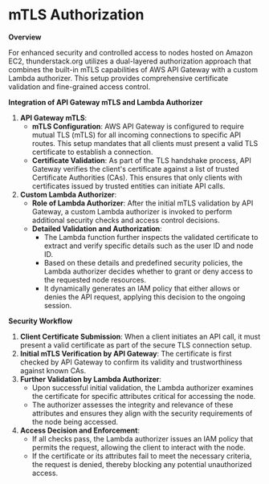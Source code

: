 # mTLS Authorization

**Overview**

For enhanced security and controlled access to nodes hosted on Amazon EC2, thunderstack.org utilizes a dual-layered authorization approach that combines the built-in mTLS capabilities of AWS API Gateway with a custom Lambda authorizer. This setup provides comprehensive certificate validation and fine-grained access control.

**Integration of API Gateway mTLS and Lambda Authorizer**

1. **API Gateway mTLS**:
   * **mTLS Configuration**: AWS API Gateway is configured to require mutual TLS (mTLS) for all incoming connections to specific API routes. This setup mandates that all clients must present a valid TLS certificate to establish a connection.
   * **Certificate Validation**: As part of the TLS handshake process, API Gateway verifies the client's certificate against a list of trusted Certificate Authorities (CAs). This ensures that only clients with certificates issued by trusted entities can initiate API calls.
2. **Custom Lambda Authorizer**:
   * **Role of Lambda Authorizer**: After the initial mTLS validation by API Gateway, a custom Lambda authorizer is invoked to perform additional security checks and access control decisions.
   * **Detailed Validation and Authorization**:
     * The Lambda function further inspects the validated certificate to extract and verify specific details such as the user ID and node ID.
     * Based on these details and predefined security policies, the Lambda authorizer decides whether to grant or deny access to the requested node resources.
     * It dynamically generates an IAM policy that either allows or denies the API request, applying this decision to the ongoing session.

**Security Workflow**

1. **Client Certificate Submission**: When a client initiates an API call, it must present a valid certificate as part of the secure TLS connection setup.
2. **Initial mTLS Verification by API Gateway**: The certificate is first checked by API Gateway to confirm its validity and trustworthiness against known CAs.
3. **Further Validation by Lambda Authorizer**:
   * Upon successful initial validation, the Lambda authorizer examines the certificate for specific attributes critical for accessing the node.
   * The authorizer assesses the integrity and relevance of these attributes and ensures they align with the security requirements of the node being accessed.
4. **Access Decision and Enforcement**:
   * If all checks pass, the Lambda authorizer issues an IAM policy that permits the request, allowing the client to interact with the node.
   * If the certificate or its attributes fail to meet the necessary criteria, the request is denied, thereby blocking any potential unauthorized access.
